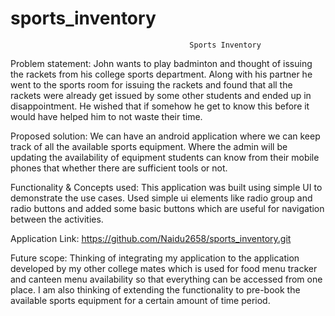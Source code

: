 # sports_inventory
 

                                            Sports Inventory  

Problem statement: John wants to play badminton and thought of issuing the rackets from his college sports department. Along with his partner he went to the sports room for issuing the rackets and found that all the rackets were already get issued by some other students and ended up in disappointment. He wished that if somehow he get to know this before it would have helped him to not waste their time.  

Proposed solution: We can have an android application where we can keep track of all the available sports equipment. Where the admin will be updating the availability of equipment students can know from their mobile phones that whether there are sufficient tools or not.   

  

 

 

 

 

 

 

Functionality & Concepts used: This application was built using simple UI to demonstrate the use cases. Used simple ui elements like radio group and radio buttons and added some basic buttons which are useful for navigation between the activities.  

 

Application Link: https://github.com/Naidu2658/sports_inventory.git 

Future scope: Thinking of integrating my application to the application developed by my other college mates which is used for food menu tracker and canteen menu availability so that everything can be accessed from one place.  I am also thinking of extending the functionality to pre-book the available sports equipment for a certain amount of time period.  
